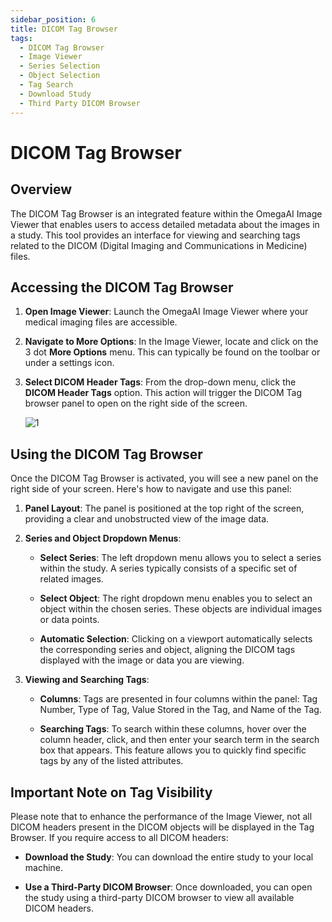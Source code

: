 ```yaml
---
sidebar_position: 6
title: DICOM Tag Browser 
tags:
  - DICOM Tag Browser
  - Image Viewer
  - Series Selection 
  - Object Selection
  - Tag Search
  - Download Study
  - Third Party DICOM Browser
---
```


# DICOM Tag Browser 

## Overview

The DICOM Tag Browser is an integrated feature within the OmegaAI Image
Viewer that enables users to access detailed metadata about the images
in a study. This tool provides an interface for viewing and searching
tags related to the DICOM (Digital Imaging and Communications in
Medicine) files.

## Accessing the DICOM Tag Browser

1.  **Open Image Viewer**: Launch the OmegaAI Image Viewer where your
    medical imaging files are accessible.

2.  **Navigate to More Options**: In the Image Viewer, locate and click
    on the 3 dot **More Options** menu. This can typically be found on
    the toolbar or under a settings icon.

3.  **Select DICOM Header Tags**: From the drop-down menu, click the
    **DICOM Header Tags** option. This action will trigger the DICOM Tag
    browser panel to open on the right side of the screen.
    
    ![1](./img/DICOMTag1.png)

## Using the DICOM Tag Browser

Once the DICOM Tag Browser is activated, you will see a new panel on the right side of your screen. Here's how to navigate and use this panel:


1.  **Panel Layout**: The panel is positioned at the top right of the
    screen, providing a clear and unobstructed view of the image data.

2.  **Series and Object Dropdown Menus**:

    - **Select Series**: The left dropdown menu allows you to select a
      series within the study. A series typically consists of a specific
      set of related images.

    - **Select Object**: The right dropdown menu enables you to select
      an object within the chosen series. These objects are individual
      images or data points.

    - **Automatic Selection**: Clicking on a viewport automatically
      selects the corresponding series and object, aligning the DICOM
      tags displayed with the image or data you are viewing.

3.  **Viewing and Searching Tags**:

    - **Columns**: Tags are presented in four columns within the panel:
      Tag Number, Type of Tag, Value Stored in the Tag, and Name of the
      Tag.

    - **Searching Tags**: To search within these columns, hover over the
      column header, click, and then enter your search term in the
      search box that appears. This feature allows you to quickly find
      specific tags by any of the listed attributes.

## Important Note on Tag Visibility

Please note that to enhance the performance of the Image Viewer, not all
DICOM headers present in the DICOM objects will be displayed in the Tag
Browser. If you require access to all DICOM headers:

- **Download the Study**: You can download the entire study to your
  local machine.

- **Use a Third-Party DICOM Browser**: Once downloaded, you can open the
  study using a third-party DICOM browser to view all available DICOM
  headers.
